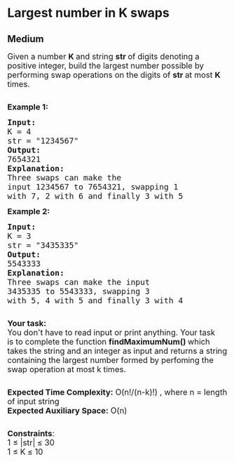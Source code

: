 # Largest number in K swaps
## Medium 
<div class="problem-statement">
                <p></p><p><span style="font-size:18px">Given a number <strong>K </strong>and string <strong>str </strong>of digits denoting a positive integer, build the largest number possible by performing swap operations on the digits of <strong>str </strong>at most&nbsp;<strong>K </strong>times.</span></p>

<p><br>
<span style="font-size:18px"><strong>Example 1:</strong></span></p>

<pre><span style="font-size:18px"><strong>Input:
</strong>K = 4
str = "1234567"
<strong>Output:</strong>
7654321<strong>
Explanation:
</strong>Three swaps can make the
input 1234567 to 7654321, swapping 1
with 7, 2 with 6 and finally 3 with 5</span>
</pre>

<p><span style="font-size:18px"><strong>Example 2:</strong></span></p>

<pre><span style="font-size:18px"><strong>Input:
</strong>K = 3
str = "3435335"
<strong>Output:
</strong>5543333
<strong>Explanation:
</strong>Three swaps can make the input
3435335 to 5543333, swapping 3 
with 5, 4 with 5 and finally 3 with 4</span> 
</pre>

<p><br>
<span style="font-size:18px"><strong>Your task:</strong><br>
You don't have to read input or print anything. Your task is&nbsp;to complete the function <strong>findMaximumNum()&nbsp;</strong>which takes the string and an integer as input and returns a string containing the largest number formed by perfoming the swap operation at most k times.</span></p>

<p><br>
<span style="font-size:18px"><strong>Expected Time Complexity:</strong>&nbsp;O(n!/(n-k)!) , where n = length of input string<br>
<strong>Expected Auxiliary Space:</strong>&nbsp;O(n)</span></p>

<p><br>
<span style="font-size:18px"><strong>Constraints</strong>:<br>
1 ≤&nbsp;|str|<strong> </strong>≤ 30<br>
1 ≤&nbsp;K<strong> </strong>≤ 10</span></p>
 <p></p>
            </div>
